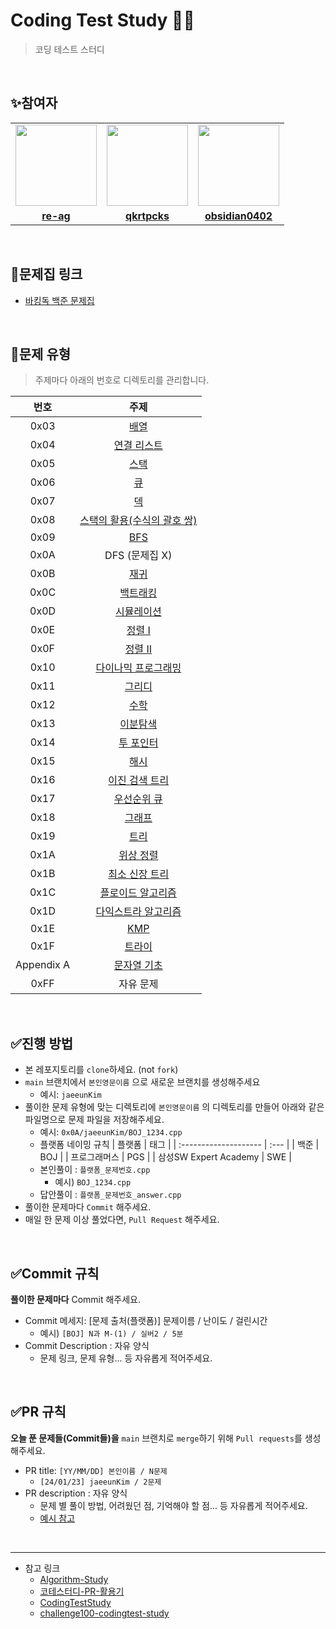 # Coding Test Study 🧑‍💻

> 코딩 테스트 스터디 

<br />


## :sparkles:참여자
<table>
 <tr>
    <td align="center"><a href="https://github.com/re-ag"><img src="https://avatars.githubusercontent.com/re-ag" width="130px;" alt=""></a></td>
    <td align="center"><a href="https://github.com/qkrtpcks"><img src="https://avatars.githubusercontent.com/qkrtpcks" width="130px;" alt=""></a></td>
    <td align="center"><a href="https://github.com/obsidian0402"><img src="https://avatars.githubusercontent.com/obsidian0402" width="130px;" alt=""></a></td>
  </tr>
  <tr>
    <td align="center"><a href="https://github.com/re-ag"><b>re-ag</b></a></td>
    <td align="center"><a href="https://github.com/qkrtpcks"><b>qkrtpcks</b></a></td>
    <td align="center"><a href="https://github.com/obsidian0402"><b>obsidian0402</b></a></td>
  </tr>
</table>

<br />

## :link:문제집 링크

* [바킹독 백준 문제집](https://www.acmicpc.net/workbook/by/BaaaaaaaaaaarkingDog)



<br />


## 📒문제 유형
> 주제마다 아래의 번호로 디렉토리를 관리합니다.

| 번호 | 주제 |  
| :--: | :--: | 
| 0x03 | [배열](https://github.com/encrypted-def/basic-algo-lecture/blob/master/workbook/0x03.md) |
| 0x04 | [연결 리스트](https://github.com/encrypted-def/basic-algo-lecture/blob/master/workbook/0x04.md) | 
| 0x05 | [스택](https://github.com/encrypted-def/basic-algo-lecture/blob/master/workbook/0x05.md) | 
| 0x06 | [큐](https://github.com/encrypted-def/basic-algo-lecture/blob/master/workbook/0x06.md) | 
| 0x07 | [덱](https://github.com/encrypted-def/basic-algo-lecture/blob/master/workbook/0x07.md) |
| 0x08 | [스택의 활용(수식의 괄호 쌍)](https://github.com/encrypted-def/basic-algo-lecture/blob/master/workbook/0x08.md) | 
| 0x09 | [BFS](https://github.com/encrypted-def/basic-algo-lecture/blob/master/workbook/0x09.md) |
| 0x0A | DFS (문제집 X) | |
| 0x0B | [재귀](https://github.com/encrypted-def/basic-algo-lecture/blob/master/workbook/0x0B.md) | 
| 0x0C | [백트래킹](https://github.com/encrypted-def/basic-algo-lecture/blob/master/workbook/0x0C.md) |
| 0x0D | [시뮬레이션](https://github.com/encrypted-def/basic-algo-lecture/blob/master/workbook/0x0D.md) |
| 0x0E | [정렬 I](https://github.com/encrypted-def/basic-algo-lecture/blob/master/workbook/0x0E.md) |
| 0x0F | [정렬 II](https://github.com/encrypted-def/basic-algo-lecture/blob/master/workbook/0x0F.md) |
| 0x10 | [다이나믹 프로그래밍](https://github.com/encrypted-def/basic-algo-lecture/blob/master/workbook/0x10.md) | 
| 0x11 | [그리디](https://github.com/encrypted-def/basic-algo-lecture/blob/master/workbook/0x11.md) |
| 0x12 | [수학](https://github.com/encrypted-def/basic-algo-lecture/blob/master/workbook/0x12.md) |
| 0x13 | [이분탐색](https://github.com/encrypted-def/basic-algo-lecture/blob/master/workbook/0x13.md) | 
| 0x14 | [투 포인터](https://github.com/encrypted-def/basic-algo-lecture/blob/master/workbook/0x14.md) |
| 0x15 | [해시](https://github.com/encrypted-def/basic-algo-lecture/blob/master/workbook/0x15.md) |
| 0x16 | [이진 검색 트리](https://github.com/encrypted-def/basic-algo-lecture/blob/master/workbook/0x16.md) |
| 0x17 | [우선순위 큐](https://github.com/encrypted-def/basic-algo-lecture/blob/master/workbook/0x17.md) |
| 0x18 | [그래프](https://github.com/encrypted-def/basic-algo-lecture/blob/master/workbook/0x18.md) | 
| 0x19 | [트리](https://github.com/encrypted-def/basic-algo-lecture/blob/master/workbook/0x19.md) |
| 0x1A | [위상 정렬](https://github.com/encrypted-def/basic-algo-lecture/blob/master/workbook/0x1A.md) | 
| 0x1B | [최소 신장 트리](https://github.com/encrypted-def/basic-algo-lecture/blob/master/workbook/0x1B.md) |
| 0x1C | [플로이드 알고리즘](https://github.com/encrypted-def/basic-algo-lecture/blob/master/workbook/0x1C.md) |
| 0x1D | [다익스트라 알고리즘](https://github.com/encrypted-def/basic-algo-lecture/blob/master/workbook/0x1D.md) | 
| 0x1E | [KMP](https://github.com/encrypted-def/basic-algo-lecture/blob/master/workbook/0x1E.md) | 
| 0x1F | [트라이](https://github.com/encrypted-def/basic-algo-lecture/blob/master/workbook/0x1F.md) |
| Appendix A | [문자열 기초](https://github.com/encrypted-def/basic-algo-lecture/blob/master/workbook/Appendix%20A.md) |
| 0xFF | 자유 문제 |



<br />


## :white_check_mark:진행 방법
* 본 레포지토리를 `clone`하세요. (not `fork`)
* `main` 브랜치에서 `본인영문이름` 으로 새로운 브랜치를 생성해주세요
  * 예시: `jaeeunKim`  
* 풀이한 문제 유형에 맞는 디렉토리에 `본인영문이름` 의 디렉토리를 만들어 아래와 같은 파일명으로 문제 파일을 저장해주세요.
  * 예시:  `0x0A/jaeeunKim/BOJ_1234.cpp` 
  * 플랫폼 네이밍 규칙
    | 플랫폼                | 태그 |
    | :-------------------- | :--- |
    | 백준                  | BOJ  |
    | 프로그래머스          | PGS  |
    | 삼성SW Expert Academy | SWE  |
  * 본인풀이 : `플랫폼_문제번호.cpp`
    * 예시) `BOJ_1234.cpp`   
  * 답안풀이 : `플랫폼_문제번호_answer.cpp`
 * 풀이한 문제마다 `Commit` 해주세요.
 * 매일 한 문제 이상 풀었다면, `Pull Request` 해주세요.

<br />

## :white_check_mark:Commit 규칙
**풀이한 문제마다** Commit 해주세요.
* Commit 메세지: [문제 출처(플랫폼)] 문제이름 / 난이도 / 걸린시간
  * 예시) `[BOJ] N과 M-(1) / 실버2 / 5분`
* Commit Description : 자유 양식
  * 문제 링크, 문제 유형... 등 자유롭게 적어주세요.

<br />

## :white_check_mark:PR 규칙
**오늘 푼 문제들(Commit들)을** `main` 브랜치로 `merge`하기 위해 `Pull requests`를 생성해주세요.
* PR title: `[YY/MM/DD] 본인이름 / N문제`
  * `[24/01/23] jaeeunKim / 2문제` 
* PR description : 자유 양식
  * 문제 별 풀이 방법, 어려웠던 점, 기억해야 할 점... 등 자유롭게 적어주세요.
  * [예시 참고](https://github.com/HMES22/CodingTestStudy/pull/5)

  

<br />

*****
* 참고 링크
  * [Algorithm-Study](https://github.com/CodeSquad-2023-BE-Study/Algorithm-Study/blob/main/README.md)
  * [코테스터디-PR-활용기](https://velog.io/@gdtknight/%EC%BD%94%ED%85%8C%EC%8A%A4%ED%84%B0%EB%94%94-PR-%ED%99%9C%EC%9A%A9%EA%B8%B0#%EC%B4%88%EA%B8%B0-%EC%8A%A4%ED%84%B0%EB%94%94-%EC%A7%84%ED%96%89-%EB%B0%A9%EC%8B%9D)
  * [CodingTestStudy](https://github.com/menzStudy/CodingTestStudy)
  * [challenge100-codingtest-study](https://github.com/ellynhan/challenge100-codingtest-study)
